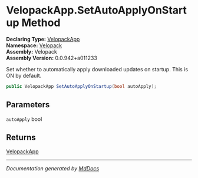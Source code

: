 ﻿<!--  
  <auto-generated>   
    The contents of this file were generated by a tool.  
    Changes to this file may be list if the file is regenerated  
  </auto-generated>   
-->

# VelopackApp.SetAutoApplyOnStartup Method

**Declaring Type:** [VelopackApp](../index.md)  
**Namespace:** [Velopack](../../index.md)  
**Assembly:** Velopack  
**Assembly Version:** 0.0.942+a011233

Set whether to automatically apply downloaded updates on startup. This is ON by default.

```csharp
public VelopackApp SetAutoApplyOnStartup(bool autoApply);
```

## Parameters

`autoApply`  bool

## Returns

[VelopackApp](../index.md)

___

*Documentation generated by [MdDocs](https://github.com/ap0llo/mddocs)*
